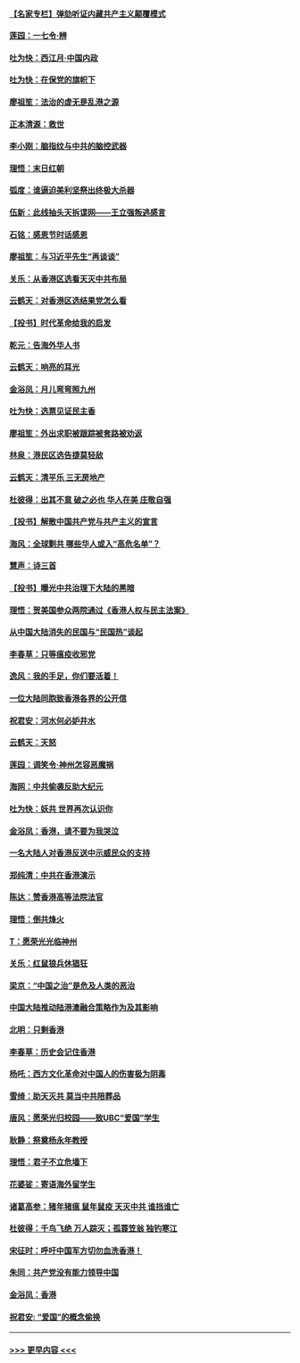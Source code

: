 #### [【名家专栏】弹劾听证内藏共产主义颠覆模式](../pages/nsc993/n11693563.md?t=12020522) 
#### [莲园：一七令‧辨](../pages/nsc993/n11692558.md?t=12020522) 
#### [吐为快：西江月·中国内政](../pages/nsc993/n11692071.md?t=12020522) 
#### [吐为快：在保党的旗帜下](../pages/nsc993/n11691188.md?t=12020522) 
#### [廖祖笙：法治的虚无是乱港之源](../pages/nsc993/n11690605.md?t=12020522) 
#### [正本清源：救世](../pages/nsc993/n11689134.md?t=12020522) 
#### [李小刚：脑指纹与中共的脑控武器](../pages/nsc993/n11688900.md?t=12020522) 
#### [理悟：末日红朝](../pages/nsc993/n11688829.md?t=12020522) 
#### [弧度：谁逼迫美利坚祭出终极大杀器](../pages/nsc993/n11688735.md?t=12020522) 
#### [伍新：此线抽头天拆谍网——王立强叛逃感言](../pages/nsc993/n11687981.md?t=12020522) 
#### [石铭：感恩节时话感恩](../pages/nsc993/n11687568.md?t=12020522) 
#### [廖祖笙：与习近平先生“再谈谈”](../pages/nsc993/n11687005.md?t=12020522) 
#### [关乐：从香港区选看天灭中共布局](../pages/nsc993/n11686647.md?t=12020522) 
#### [云鹤天：对香港区选结果党怎么看](../pages/nsc993/n11686216.md?t=12020522) 
#### [【投书】时代革命给我的启发](../pages/nsc993/n11684287.md?t=12020522) 
#### [乾元：告海外华人书](../pages/nsc993/n11684044.md?t=12020522) 
#### [云鹤天：响亮的耳光](../pages/nsc993/n11684254.md?t=12020522) 
#### [金浴凤：月儿弯弯照九州](../pages/nsc993/n11684231.md?t=12020522) 
#### [吐为快：选票见证民主香](../pages/nsc993/n11684206.md?t=12020522) 
#### [廖祖笙：外出求职被跟踪被套路被劝返](../pages/nsc993/n11683874.md?t=12020522) 
#### [林泉：港民区选告捷莫轻敌](../pages/nsc993/n11683930.md?t=12020522) 
#### [云鹤天：清平乐 三无房地产](../pages/nsc993/n11681521.md?t=12020522) 
#### [杜彼得：出其不意 破之必也 华人在美 庄敬自强](../pages/nsc993/n11679554.md?t=12020522) 
#### [【投书】解散中国共产党与共产主义的宣言](../pages/nsc993/n11679177.md?t=12020522) 
#### [海风：全球剿共 哪些华人或入“高危名单”？](../pages/nsc993/n11678617.md?t=12020522) 
#### [慧声：诗三首](../pages/nsc993/n11678848.md?t=12020522) 
#### [【投书】曝光中共治理下大陆的黑暗](../pages/nsc993/n11678674.md?t=12020522) 
#### [理悟：贺美国参众两院通过《香港人权与民主法案》](../pages/nsc993/n11678104.md?t=12020522) 
#### [从中国大陆消失的民国与“民国热”谈起](../pages/nsc993/n11678075.md?t=12020522) 
#### [李春草：只等瘟疫收邪党](../pages/nsc993/n11677308.md?t=12020522) 
#### [逸风：我的手足，你们要活着！](../pages/nsc993/n11676352.md?t=12020522) 
#### [一位大陆同胞致香港各界的公开信](../pages/nsc993/n11675761.md?t=12020522) 
#### [祝君安：河水何必妒井水](../pages/nsc993/n11675746.md?t=12020522) 
#### [云鹤天：天怒](../pages/nsc993/n11675718.md?t=12020522) 
#### [莲园：调笑令‧神州怎容恶魔祸](../pages/nsc993/n11675648.md?t=12020522) 
#### [海网：中共偷袭反助大纪元](../pages/nsc993/n11673515.md?t=12020522) 
#### [吐为快：妖共 世界再次认识你](../pages/nsc993/n11673506.md?t=12020522) 
#### [金浴凤：香港，请不要为我哭泣](../pages/nsc993/n11673248.md?t=12020522) 
#### [一名大陆人对香港反送中示威民众的支持](../pages/nsc993/n11672615.md?t=12020522) 
#### [郑纯清：中共在香港演示](../pages/nsc993/n11670539.md?t=12020522) 
#### [陈达：赞香港高等法院法官](../pages/nsc993/n11669542.md?t=12020522) 
#### [理悟：倒共烽火](../pages/nsc993/n11668844.md?t=12020522) 
#### [T：愿荣光光临神州](../pages/nsc993/n11668421.md?t=12020522) 
#### [关乐：红鼠狼兵休猖狂](../pages/nsc993/n11668378.md?t=12020522) 
#### [梁京：“中国之治”是危及人类的恶治](../pages/nsc993/n11668328.md?t=12020522) 
#### [中国大陆推动陆港澳融合策略作为及其影响](../pages/nsc993/n11668157.md?t=12020522) 
#### [北明：只剩香港](../pages/nsc993/n11668002.md?t=12020522) 
#### [李春草：历史会记住香港](../pages/nsc993/n11667927.md?t=12020522) 
#### [杨吒：西方文化革命对中国人的伤害极为阴毒](../pages/nsc993/n11664521.md?t=12020522) 
#### [雪绮：助天灭共 莫当中共陪葬品](../pages/nsc993/n11662650.md?t=12020522) 
#### [唐风：愿荣光归校园——致UBC“爱国”学生](../pages/nsc993/n11662194.md?t=12020522) 
#### [耿静：祭奠杨永年教授](../pages/nsc993/n11662514.md?t=12020522) 
#### [理悟：君子不立危墙下](../pages/nsc993/n11662172.md?t=12020522) 
#### [花婆娑：寄语海外留学生](../pages/nsc993/n11662121.md?t=12020522) 
#### [诸葛高参：猪年猪瘟 鼠年鼠疫 天灭中共 谁挡谁亡](../pages/nsc993/n11661980.md?t=12020522) 
#### [杜彼得：千鸟飞绝 万人踪灭；孤蓑笠翁 独钓寒江](../pages/nsc993/n11661170.md?t=12020522) 
#### [宋征时：呼吁中国军方切勿血洗香港！](../pages/nsc993/n11415318.md?t=12020522) 
#### [朱同：共产党没有能力领导中国](../pages/nsc993/n11660421.md?t=12020522) 
#### [金浴凤：香港](../pages/nsc993/n11660419.md?t=12020522) 
#### [祝君安: “爱国”的概念偷换](../pages/nsc993/n11659706.md?t=12020522) 

----
#### [ >>> 更早内容 <<< ](../indexes/nsc993-earlier.md)
